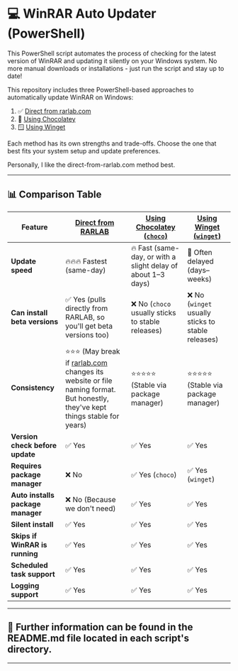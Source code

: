 # 💻 WinRAR Auto Updater (PowerShell)

This PowerShell script automates the process of checking for the latest version of WinRAR and updating it silently on your Windows system. No more manual downloads or installations - just run the script and stay up to date!

This repository includes three PowerShell-based approaches to automatically update WinRAR on Windows:

1. ✅ [Direct from rarlab.com](Auto-Update-Winrar-Rarlab/)
2. 🍫 [Using Chocolatey](Auto-Update-Winrar-Chocolately/)
3. 🪟 [Using Winget](Auto-Update-Winrar-Winget/)

Each method has its own strengths and trade-offs. Choose the one that best fits your system setup and update preferences.

Personally, I like the direct-from-rarlab.com method best.

---

## 📊 Comparison Table

| **Feature**| [Direct from RARLAB](Auto-Update-Winrar-Rarlab/)| [Using Chocolatey (`choco`)](Auto-Update-Winrar-Chocolately/)| [Using Winget (`winget`)](Auto-Update-Winrar-Winget/)|
|------------------------------------|---------------------------|-----------------------------|------------------------------|
| **Update speed**| 🔥🔥🔥 Fastest (same-day)| 🔥 Fast (same-day, or with a slight delay of about 1–3 days)| 🐢 Often delayed (days–weeks)|
| **Can install beta versions**| ✅ Yes (pulls directly from RARLAB, so you'll get beta versions too)| ❌ No (`choco` usually sticks to stable releases)| ❌ No (`winget` usually sticks to stable releases)|
| **Consistency**| ⭐⭐⭐  (May break if [rarlab.com](https://www.rarlab.com) changes its website or file naming format. But honestly, they've kept things stable for years)| ⭐⭐⭐⭐⭐  (Stable via package manager)| ⭐⭐⭐⭐⭐  (Stable via package manager)|
| **Version check before update**| ✅ Yes| ✅ Yes| ✅ Yes|
| **Requires package manager**| ❌ No| ✅ Yes (`choco`)| ✅ Yes (`winget`)|
| **Auto installs package manager**| ❌ No (Because we don't need)| ✅ Yes| ✅ Yes|
| **Silent install**| ✅ Yes| ✅ Yes| ✅ Yes|
| **Skips if WinRAR is running**| ✅ Yes| ✅ Yes| ✅ Yes|
| **Scheduled task support**| ✅ Yes| ✅ Yes| ✅ Yes|
| **Logging support**| ✅ Yes| ✅ Yes| ✅ Yes|

---

## 📄 Further information can be found in the README.md file located in each script's directory.

---